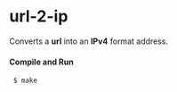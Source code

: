 # url-2-ip

Converts a **url** into an **IPv4** format address.  

#### Compile and Run

```bash
 $ make
```

